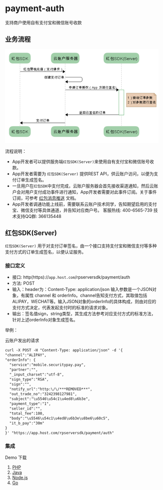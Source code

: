 # payment-auth

支持商户使用自有支付宝和微信账号收款

## 业务流程

![flowchart](flowchart.png)


流程说明：

- App开发者可以提供服务端`红包SDK(Server)`来使用自有支付宝和微信账号收款。
- App开发者需要为 `红包SDK(Server)` 提供REST API，供云账户访问，以便为支付订单生成签名。
- 一旦用户在`红包SDK`中支付完成，云账户服务器会首先接收渠道通知，然后云账户会对用户支付成功事件进行通知，App开发者需要对此事件订阅。关于事件订阅，可参考 [红包消息推送](https://github.com/YunzhanghuOpen/redpacket-webhooks) 文档。
- App开发者调通功能上线前，需要联系云账户技术同学，告知期望启用的支付宝、微信支付等具体通道，并告知对应商户号。
客服热线: 400-6565-739
技术支持QQ群: 366135448

## 红包SDK(Server) 

`红包SDK(Server)` 用于对支付订单签名，由一个接口支持支付宝和微信支付等多种支付方式的订单生成签名，以便认证服务。

### 接口定义

- 接口: http(https)://`app.host.com`/rpserversdk/payment/auth
- 方法: POST
- 输入：header为：Content-Type: application/json
   输入参数是一个JSON对象，有属性 channel 和 orderInfo。channel告知支付方式，其取值包括ALIPAY，WECHAT等。输入JSON对象的orderInfo的具体构成，则由对应的支付方式决定，代表发起支付时的标准的请求对象。
- 输出：签名值sign，string类型，其生成方法参考对应支付方式的标准方法，针对上述orderInfo对象生成签名。

举例：

云账户发出的请求

```shell
curl -X POST -H "Content-Type: application/json" -d '{
"channel":"ALIPAY",
"orderInfo": {
  "service":"mobile.securitypay.pay",
  "partner":"",
  "_input_charset":"utf-8",
  "sign_type":"RSA",
  "sign":"",
  "notify_url":"http:\/\/***REMOVED***",
  "out_trade_no":"3242398127981",
  "subject":"\u5546\u54c1\u4ed8\u6b3e",
  "payment_type":"1",
  "seller_id":"",
  "total_fee":100,
  "body":"\u5546\u54c1\u4ed8\u6b3e\u8be6\u60c5",
  "it_b_pay":"30m"
}
}' "https://app.host.com/rpserversdk/payment/auth"
```


### 集成

Demo 下载

1. [PHP](php)
1. [Java](java)
1. [Node.js](nodejs)
1. [Go](go)




